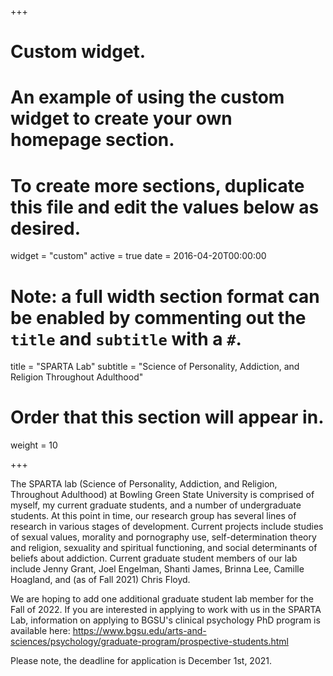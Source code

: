 +++
# Custom widget.
# An example of using the custom widget to create your own homepage section.
# To create more sections, duplicate this file and edit the values below as desired.
widget = "custom"
active = true
date = 2016-04-20T00:00:00

# Note: a full width section format can be enabled by commenting out the `title` and `subtitle` with a `#`.
title = "SPARTA Lab"
subtitle = "Science of Personality, Addiction, and Religion Throughout Adulthood"

# Order that this section will appear in.
weight = 10

+++

The SPARTA lab (Science of Personality, Addiction, and Religion, Throughout Adulthood) at Bowling Green State University is comprised of myself, my current graduate students, and a number of undergraduate students. At this point in time, our research group has several lines of research in various stages of development. Current projects include studies of sexual values, morality and pornography use, self-determination theory and religion, sexuality and spiritual functioning, and social determinants of beliefs about addiction.  Current graduate student members of our lab include Jenny Grant, Joel Engelman, Shanti James, Brinna Lee, Camille Hoagland, and (as of Fall 2021) Chris Floyd.

We are hoping to add one additional graduate student lab member for the Fall of 2022. If you are interested in applying to work with us in the SPARTA Lab, information on applying to BGSU's clinical psychology PhD program is available here: https://www.bgsu.edu/arts-and-sciences/psychology/graduate-program/prospective-students.html

Please note, the deadline for application is December 1st, 2021.
